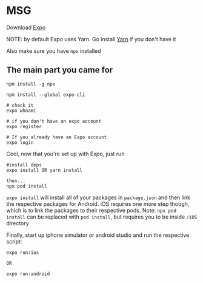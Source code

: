# MSG

Download [Expo](https://docs.expo.dev/get-started/installation/)

NOTE: by default Expo uses Yarn. Go install [Yarn](https://classic.yarnpkg.com/lang/en/docs/install/#mac-stable) if you don't have it

Also make sure you have `npx` installed 


## The main part you came for


```
npm install -g npx
```


```
npm install --global expo-cli 

# check it 
expo whoami

# if you don't have an expo account
expo register

# If you already have an Expo account
expo login
```

Cool, now that you're set up with Expo, just run 

```
#install deps
expo install OR yarn install 

then...
npx pod install 
```

`expo install` will install all of your packages in `package.json` and then link the respective packages for Android. iOS requires one more step though, which is to link the packages to their respective pods. 
Note: `npx pod install` can be replaced with `pod install`, but requires you to be inside `/iOS` directory


Finally, start up iphone simulator or android studio and run the respective script: 
```
expo run:ios

OR 

expo run:android
```




